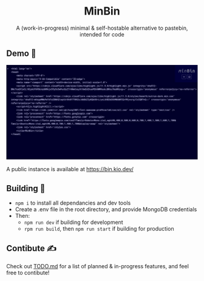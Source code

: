 <div align=center>
	<h1>MinBin</h1>
	<p>A (work-in-progress) minimal &amp; self-hostable alternative to pastebin, intended for code</p>
</div>

<h2>Demo 🚧</h2>

<img src=".github/img/1.jpg" width="800px" />

A public instance is available at <a href="https://bin.kio.dev/" target="_blank">https://bin.kio.dev/</a>

<h2>Building 🔨</h2>

- `npm i` to install all dependancies and dev tools
- Create a .env file in the root directory, and provide MongoDB credentials
- Then:
	- `npm run dev` if building for development
	- `rpm run build`, then `npm run start` if building for production

<h2>Contibute ✍️</h2>

Check out <a href="TODO.md">TODO.md</a> for a list of planned & in-progress features, and feel free to contibute!

